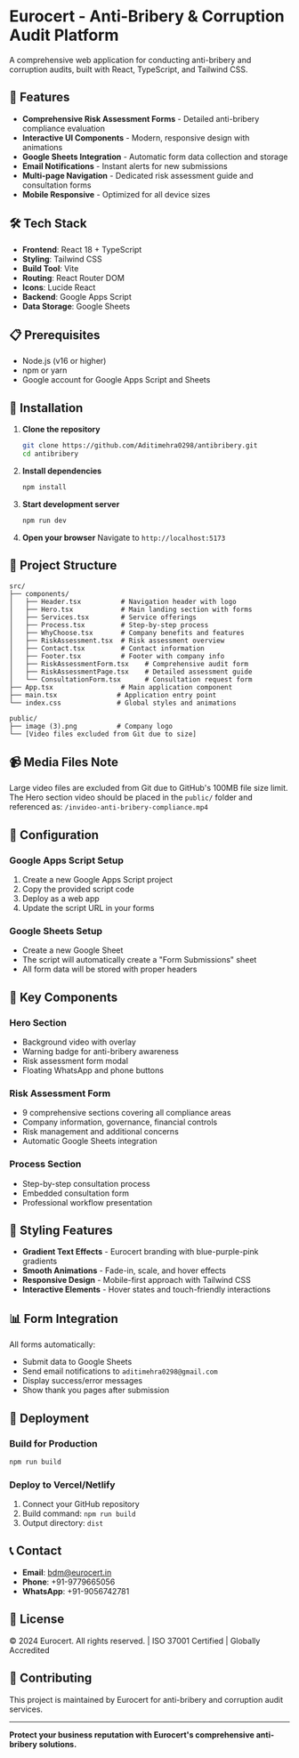 # Eurocert - Anti-Bribery & Corruption Audit Platform

A comprehensive web application for conducting anti-bribery and corruption audits, built with React, TypeScript, and Tailwind CSS.

## 🚀 Features

- **Comprehensive Risk Assessment Forms** - Detailed anti-bribery compliance evaluation
- **Interactive UI Components** - Modern, responsive design with animations
- **Google Sheets Integration** - Automatic form data collection and storage
- **Email Notifications** - Instant alerts for new submissions
- **Multi-page Navigation** - Dedicated risk assessment guide and consultation forms
- **Mobile Responsive** - Optimized for all device sizes

## 🛠️ Tech Stack

- **Frontend**: React 18 + TypeScript
- **Styling**: Tailwind CSS
- **Build Tool**: Vite
- **Routing**: React Router DOM
- **Icons**: Lucide React
- **Backend**: Google Apps Script
- **Data Storage**: Google Sheets

## 📋 Prerequisites

- Node.js (v16 or higher)
- npm or yarn
- Google account for Google Apps Script and Sheets

## 🚀 Installation

1. **Clone the repository**
   ```bash
   git clone https://github.com/Aditimehra0298/antibribery.git
   cd antibribery
   ```

2. **Install dependencies**
   ```bash
   npm install
   ```

3. **Start development server**
   ```bash
   npm run dev
   ```

4. **Open your browser**
   Navigate to `http://localhost:5173`

## 📁 Project Structure

```
src/
├── components/
│   ├── Header.tsx          # Navigation header with logo
│   ├── Hero.tsx            # Main landing section with forms
│   ├── Services.tsx        # Service offerings
│   ├── Process.tsx         # Step-by-step process
│   ├── WhyChoose.tsx       # Company benefits and features
│   ├── RiskAssessment.tsx  # Risk assessment overview
│   ├── Contact.tsx         # Contact information
│   ├── Footer.tsx          # Footer with company info
│   ├── RiskAssessmentForm.tsx    # Comprehensive audit form
│   ├── RiskAssessmentPage.tsx    # Detailed assessment guide
│   └── ConsultationForm.tsx      # Consultation request form
├── App.tsx                 # Main application component
├── main.tsx               # Application entry point
└── index.css              # Global styles and animations

public/
├── image (3).png          # Company logo
└── [Video files excluded from Git due to size]
```

## 📹 Media Files Note
Large video files are excluded from Git due to GitHub's 100MB file size limit. 
The Hero section video should be placed in the `public/` folder and referenced as:
`/invideo-anti-bribery-compliance.mp4`

## 🔧 Configuration

### Google Apps Script Setup

1. Create a new Google Apps Script project
2. Copy the provided script code
3. Deploy as a web app
4. Update the script URL in your forms

### Google Sheets Setup

- Create a new Google Sheet
- The script will automatically create a "Form Submissions" sheet
- All form data will be stored with proper headers

## 📱 Key Components

### Hero Section
- Background video with overlay
- Warning badge for anti-bribery awareness
- Risk assessment form modal
- Floating WhatsApp and phone buttons

### Risk Assessment Form
- 9 comprehensive sections covering all compliance areas
- Company information, governance, financial controls
- Risk management and additional concerns
- Automatic Google Sheets integration

### Process Section
- Step-by-step consultation process
- Embedded consultation form
- Professional workflow presentation

## 🎨 Styling Features

- **Gradient Text Effects** - Eurocert branding with blue-purple-pink gradients
- **Smooth Animations** - Fade-in, scale, and hover effects
- **Responsive Design** - Mobile-first approach with Tailwind CSS
- **Interactive Elements** - Hover states and touch-friendly interactions

## 📊 Form Integration

All forms automatically:
- Submit data to Google Sheets
- Send email notifications to `aditimehra0298@gmail.com`
- Display success/error messages
- Show thank you pages after submission

## 🚀 Deployment

### Build for Production
```bash
npm run build
```

### Deploy to Vercel/Netlify
1. Connect your GitHub repository
2. Build command: `npm run build`
3. Output directory: `dist`

## 📞 Contact

- **Email**: bdm@eurocert.in
- **Phone**: +91-9779665056
- **WhatsApp**: +91-9056742781

## 📄 License

© 2024 Eurocert. All rights reserved. | ISO 37001 Certified | Globally Accredited

## 🤝 Contributing

This project is maintained by Eurocert for anti-bribery and corruption audit services.

---

**Protect your business reputation with Eurocert's comprehensive anti-bribery solutions.** 